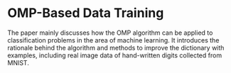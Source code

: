 # OMP-Based Data Training
 The paper mainly discusses how the OMP algorithm can be applied to classification problems in the area of machine learning. It introduces the rationale behind the algorithm and methods to improve the dictionary with examples, including real image data of hand-written digits collected from MNIST.
